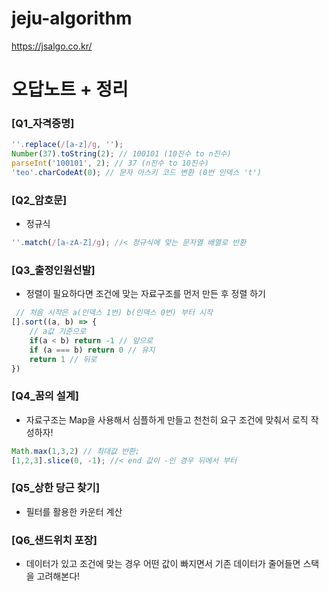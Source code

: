 # jeju-algorithm

https://jsalgo.co.kr/

# 오답노트 + 정리

### [Q1_자격증명]
```js
''.replace(/[a-z]/g, '');
Number(37).toString(2); // 100101 (10진수 to n진수)
parseInt('100101', 2); // 37 (n진수 to 10진수)
'teo'.charCodeAt(0); // 문자 아스키 코드 변환 (0번 인덱스 't')
```
### [Q2_암호문]
- 정규식

```js
''.match(/[a-zA-Z]/g); //< 정규식에 맞는 문자열 배열로 반환
```

### [Q3_출정인원선발]
- 정렬이 필요하다면 조건에 맞는 자료구조를 먼저 만든 후 정렬 하기

```js
 // 처음 시작은 a(인덱스 1번) b(인덱스 0번) 부터 시작  
[].sort((a, b) => {
    // a값 기준으로
    if(a < b) return -1 // 앞으로
    if (a === b) return 0 // 유지
    return 1 // 뒤로
})
```
### [Q4_꿈의 설계]
- 자료구조는 Map을 사용해서 심플하게 만들고 천천히 요구 조건에 맞춰서 로직 작성하자!

```js
Math.max(1,3,2) // 최대값 반환;
[1,2,3].slice(0, -1); //< end 값이 -인 경우 뒤에서 부터
```

### [Q5_상한 당근 찾기]
- 필터를 활용한 카운터 계산

### [Q6_샌드위치 포장]
- 데이터가 있고 조건에 맞는 경우 어떤 값이 빠지면서 기존 데이터가 줄어들면 스택을 고려해본다! 


